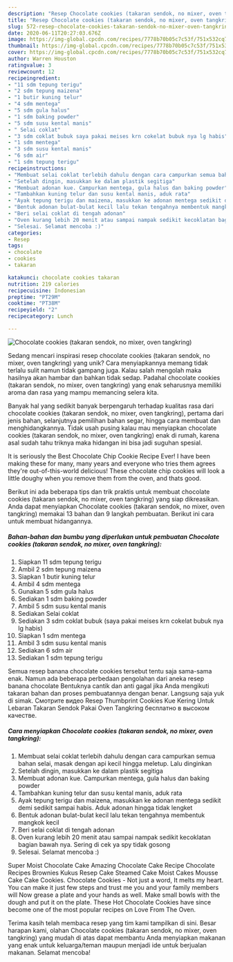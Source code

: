 ```yaml
---
description: "Resep Chocolate cookies (takaran sendok, no mixer, oven tangkring) Anti Gagal"
title: "Resep Chocolate cookies (takaran sendok, no mixer, oven tangkring) Anti Gagal"
slug: 572-resep-chocolate-cookies-takaran-sendok-no-mixer-oven-tangkring-anti-gagal
date: 2020-06-11T20:27:03.676Z
image: https://img-global.cpcdn.com/recipes/7778b70b05c7c53f/751x532cq70/chocolate-cookies-takaran-sendok-no-mixer-oven-tangkring-foto-resep-utama.jpg
thumbnail: https://img-global.cpcdn.com/recipes/7778b70b05c7c53f/751x532cq70/chocolate-cookies-takaran-sendok-no-mixer-oven-tangkring-foto-resep-utama.jpg
cover: https://img-global.cpcdn.com/recipes/7778b70b05c7c53f/751x532cq70/chocolate-cookies-takaran-sendok-no-mixer-oven-tangkring-foto-resep-utama.jpg
author: Warren Houston
ratingvalue: 3
reviewcount: 12
recipeingredient:
- "11 sdm tepung terigu"
- "2 sdm tepung maizena"
- "1 butir kuning telur"
- "4 sdm mentega"
- "5 sdm gula halus"
- "1 sdm baking powder"
- "5 sdm susu kental manis"
- " Selai coklat"
- "3 sdm coklat bubuk saya pakai meises krn cokelat bubuk nya lg habis"
- "1 sdm mentega"
- "3 sdm susu kental manis"
- "6 sdm air"
- "1 sdm tepung terigu"
recipeinstructions:
- "Membuat selai coklat terlebih dahulu dengan cara campurkan semua bahan selai, masak dengan api kecil hingga meletup. Lalu dinginkan"
- "Setelah dingin, masukkan ke dalam plastik segitiga"
- "Membuat adonan kue. Campurkan mentega, gula halus dan baking powder"
- "Tambahkan kuning telur dan susu kental manis, aduk rata"
- "Ayak tepung terigu dan maizena, masukkan ke adonan mentega sedikit demi sedikit sampai habis. Aduk adonan hingga tidak lengket"
- "Bentuk adonan bulat-bulat kecil lalu tekan tengahnya membentuk mangkok kecil"
- "Beri selai coklat di tengah adonan"
- "Oven kurang lebih 20 menit atau sampai nampak sedikit kecoklatan bagian bawah nya. Sering di cek ya spy tidak gosong"
- "Selesai. Selamat mencoba :)"
categories:
- Resep
tags:
- chocolate
- cookies
- takaran

katakunci: chocolate cookies takaran 
nutrition: 219 calories
recipecuisine: Indonesian
preptime: "PT29M"
cooktime: "PT38M"
recipeyield: "2"
recipecategory: Lunch

---
```



![Chocolate cookies (takaran sendok, no mixer, oven tangkring)](https://img-global.cpcdn.com/recipes/7778b70b05c7c53f/751x532cq70/chocolate-cookies-takaran-sendok-no-mixer-oven-tangkring-foto-resep-utama.jpg)

Sedang mencari inspirasi resep chocolate cookies (takaran sendok, no mixer, oven tangkring) yang unik? Cara menyiapkannya memang tidak terlalu sulit namun tidak gampang juga. Kalau salah mengolah maka hasilnya akan hambar dan bahkan tidak sedap. Padahal chocolate cookies (takaran sendok, no mixer, oven tangkring) yang enak seharusnya memiliki aroma dan rasa yang mampu memancing selera kita.

Banyak hal yang sedikit banyak berpengaruh terhadap kualitas rasa dari chocolate cookies (takaran sendok, no mixer, oven tangkring), pertama dari jenis bahan, selanjutnya pemilihan bahan segar, hingga cara membuat dan menghidangkannya. Tidak usah pusing kalau mau menyiapkan chocolate cookies (takaran sendok, no mixer, oven tangkring) enak di rumah, karena asal sudah tahu triknya maka hidangan ini bisa jadi suguhan spesial.

It is seriously the Best Chocolate Chip Cookie Recipe Ever! I have been making these for many, many years and everyone who tries them agrees they&#39;re out-of-this-world delicious! These chocolate chip cookies will look a little doughy when you remove them from the oven, and thats good.


Berikut ini ada beberapa tips dan trik praktis untuk membuat chocolate cookies (takaran sendok, no mixer, oven tangkring) yang siap dikreasikan. Anda dapat menyiapkan Chocolate cookies (takaran sendok, no mixer, oven tangkring) memakai 13 bahan dan 9 langkah pembuatan. Berikut ini cara untuk membuat hidangannya.

<!--inarticleads1-->

##### Bahan-bahan dan bumbu yang diperlukan untuk pembuatan Chocolate cookies (takaran sendok, no mixer, oven tangkring):

1. Siapkan 11 sdm tepung terigu
1. Ambil 2 sdm tepung maizena
1. Siapkan 1 butir kuning telur
1. Ambil 4 sdm mentega
1. Gunakan 5 sdm gula halus
1. Sediakan 1 sdm baking powder
1. Ambil 5 sdm susu kental manis
1. Sediakan  Selai coklat
1. Sediakan 3 sdm coklat bubuk (saya pakai meises krn cokelat bubuk nya lg habis)
1. Siapkan 1 sdm mentega
1. Ambil 3 sdm susu kental manis
1. Sediakan 6 sdm air
1. Sediakan 1 sdm tepung terigu


Semua resep banana chocolate cookies tersebut tentu saja sama-sama enak. Namun ada beberapa perbedaan pengolahan dari aneka resep banana chocolate Bentuknya cantik dan anti gagal jika Anda mengikuti takaran bahan dan proses pembuatannya dengan benar. Langsung saja yuk di simak. Смотрите видео Resep Thumbprint Cookies Kue Kering Untuk Lebaran Takaran Sendok Pakai Oven Tangkring бесплатно в высоком качестве. 

<!--inarticleads2-->

##### Cara menyiapkan Chocolate cookies (takaran sendok, no mixer, oven tangkring):

1. Membuat selai coklat terlebih dahulu dengan cara campurkan semua bahan selai, masak dengan api kecil hingga meletup. Lalu dinginkan
1. Setelah dingin, masukkan ke dalam plastik segitiga
1. Membuat adonan kue. Campurkan mentega, gula halus dan baking powder
1. Tambahkan kuning telur dan susu kental manis, aduk rata
1. Ayak tepung terigu dan maizena, masukkan ke adonan mentega sedikit demi sedikit sampai habis. Aduk adonan hingga tidak lengket
1. Bentuk adonan bulat-bulat kecil lalu tekan tengahnya membentuk mangkok kecil
1. Beri selai coklat di tengah adonan
1. Oven kurang lebih 20 menit atau sampai nampak sedikit kecoklatan bagian bawah nya. Sering di cek ya spy tidak gosong
1. Selesai. Selamat mencoba :)


Super Moist Chocolate Cake Amazing Chocolate Cake Recipe Chocolate Recipes Brownies Kukus Resep Cake Steamed Cake Moist Cakes Mousse Cake Cake Cookies. Chocolate Cookies - Not just a word, It melts my heart. You can make it just few steps and trust me you and your family members will Now grease a plate and your hands as well. Make small bowls with the dough and put it on the plate. These Hot Chocolate Cookies have since become one of the most popular recipes on Love From The Oven. 

Terima kasih telah membaca resep yang tim kami tampilkan di sini. Besar harapan kami, olahan Chocolate cookies (takaran sendok, no mixer, oven tangkring) yang mudah di atas dapat membantu Anda menyiapkan makanan yang enak untuk keluarga/teman maupun menjadi ide untuk berjualan makanan. Selamat mencoba!
